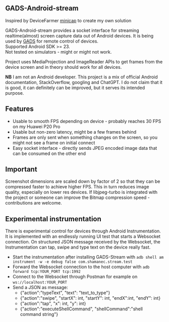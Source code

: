 ## GADS-Android-stream
Inspired by DeviceFarmer [minicap](https://github.com/DeviceFarmer/minicap) to create my own solution  

GADS-Android-stream provides a socket interface for streaming realtime(almost) screen capture data out of Android devices. It is being used by [GADS](https://github.com/shamanec/GADS) for remote control of devices.  
Supported Android SDK >= 23.  
Not tested on simulators - might or might not work.  

Project uses MediaProjection and ImageReader APIs to get frames from the device screen and in theory should work for all devices.

**NB** I am not an Android developer. This project is a mix of official Android documentation, StackOverflow, googling and ChatGPT. I do not claim that it is good, it can definitely can be improved, but it serves its intended purpose.  

## Features
* Usable to smooth FPS depending on device - probably reaches 30 FPS on my Huawei P20 Pro  
* Usable but non-zero latency, might be a few frames behind
* Frames are only sent when something changes on the screen, so you might not see a frame on initial connect
* Easy socket interface - directly sends JPEG encoded image data that can be consumed on the other end

## Important
Screenshot dimensions are scaled down by factor of 2 so that they can be compressed faster to achieve higher FPS. This in turn reduces image quality, especially on lower res devices. If libjpeg-turbo is integrated with the project or someone can improve the Bitmap compression speed - contributions are welcome.

## Experimental instrumentation
There is experimental control for devices through Android Instrumentation. It is implemented with an endlessly running UI test that starts a Websocket connection. On structured JSON message received by the Websocket, the Instrumentation can tap, swipe and type text on the device really fast.  
* Start the instrumentation after installing GADS-Stream with `adb shell am instrument -w -e debug false com.shamanec.stream.test`  
* Forward the Websocket connection to the host computer with `adb forward tcp:YOUR_PORT tcp:1992`  
* Connect to the Websocket through Postman for example on `ws://localhost:YOUR_PORT`  
* Send a JSON as message:  
  * {"action":"typeText", "text": "text_to_type"}  
  * {"action":"swipe", "startX": int, "startY": int, "endX":int, "endY": int}  
  * {"action":"tap", "x": int, "y": int}  
  * {"action":"executeShellCommand", "shellCommand":"shell command string"}
